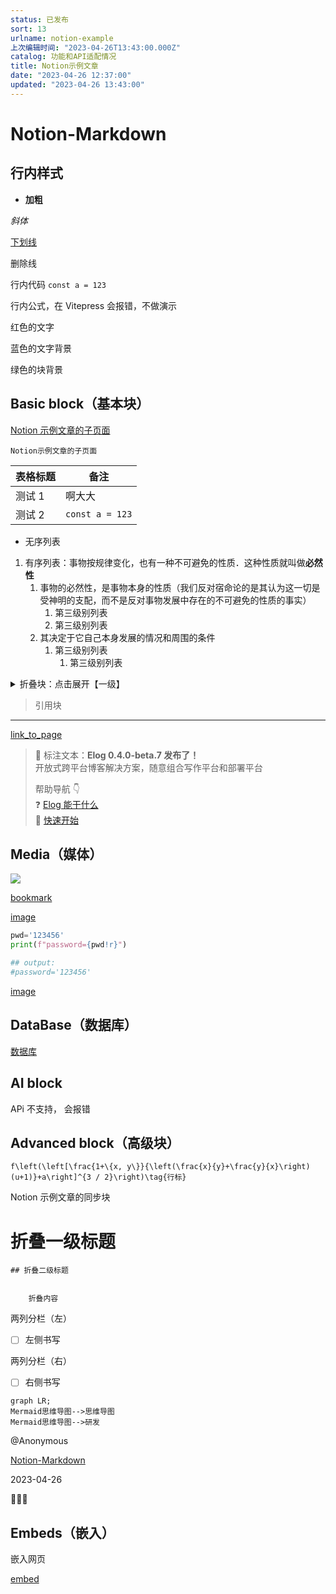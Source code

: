 ```yaml
---
status: 已发布
sort: 13
urlname: notion-example
上次编辑时间: "2023-04-26T13:43:00.000Z"
catalog: 功能和API适配情况
title: Notion示例文章
date: "2023-04-26 12:37:00"
updated: "2023-04-26 13:43:00"
---
```


# Notion-Markdown

## 行内样式

- **加粗**

_斜体_

<u>下划线</u>

删除线

行内代码 `const a = 123`

行内公式，在 Vitepress 会报错，不做演示

红色的文字

蓝色的文字背景

绿色的块背景

## Basic block（基本块）

[Notion 示例文章的子页面](8d12c7de-ebc3-44a4-8af7-23319db01553)

    Notion示例文章的子页面

| 表格标题 | 备注            |
| -------- | --------------- |
| 测试 1   | 啊大大          |
| 测试 2   | `const a = 123` |

- 无序列表

1. 有序列表：事物按规律变化，也有一种不可避免的性质．这种性质就叫做**必然性**
   1. 事物的必然性，是事物本身的性质（我们反对宿命论的是其认为这一切是受神明的支配，而不是反对事物发展中存在的不可避免的性质的事实）
      1. 第三级别列表
      2. 第三级别列表
   2. 其决定于它自己本身发展的情况和周围的条件
      1. 第三级别列表
         1. 第三级别列表

<details>
  <summary>折叠块：点击展开【一级】</summary>

<details>
  <summary>点击展开【二级】</summary>

<details>
  <summary>点击展开【三级】</summary>

内容文本

  </details>

  </details>

  </details>

> 引用块

---

[link_to_page](f478ef37-c82a-41f1-b7a5-9c195b043831)

> 👏 标注文本：**Elog 0.4.0-beta.7 发布了！**  
> 开放式跨平台博客解决方案，随意组合写作平台和部署平台
>
> 帮助导航 👇  
> ❓ [Elog 能干什么](https://elog.1874.cool/notion/introduce)  
> 🚀 [快速开始](https://elog.1874.cool/notion/start)

## Media（媒体）

![](https://blogimagesrep-1257180516.cos.ap-guangzhou.myqcloud.com/elog-docs-images/FlTCLIYRw4Ab58lqwyu7zfMM2JxY.JPG)

[bookmark](https://elog.1874.cool)

[image](https://s3.us-west-2.amazonaws.com/secure.notion-static.com/5999649b-7796-46a0-abd4-2e17b7b607ab/46_1677164223.mp4?X-Amz-Algorithm=AWS4-HMAC-SHA256&X-Amz-Content-Sha256=UNSIGNED-PAYLOAD&X-Amz-Credential=AKIAT73L2G45EIPT3X45%2F20230426%2Fus-west-2%2Fs3%2Faws4_request&X-Amz-Date=20230426T134319Z&X-Amz-Expires=3600&X-Amz-Signature=f1e089c78905e212b0df08dbbf6e732a6a8be4766f6d487977d47a5a8fe9c696&X-Amz-SignedHeaders=host&x-id=GetObject)

```python
pwd='123456'
print(f"password={pwd!r}")

## output:
#password='123456'
```

[image](https://s3.us-west-2.amazonaws.com/secure.notion-static.com/753c8245-2aea-45de-8a5a-509c105f6236/example.txt?X-Amz-Algorithm=AWS4-HMAC-SHA256&X-Amz-Content-Sha256=UNSIGNED-PAYLOAD&X-Amz-Credential=AKIAT73L2G45EIPT3X45%2F20230426%2Fus-west-2%2Fs3%2Faws4_request&X-Amz-Date=20230426T134319Z&X-Amz-Expires=3600&X-Amz-Signature=07a78ae7b1f117f30668daa0572903efd835b3264716e7bb9250d13c86c3563d&X-Amz-SignedHeaders=host&x-id=GetObject)

## DataBase（数据库）

[数据库](5e56638e-7775-4795-af57-2cc4852ae8ee)

## AI block

APi 不支持， 会报错

## Advanced block（高级块）

```undefined
f\left(\left[\frac{1+\{x, y\}}{\left(\frac{x}{y}+\frac{y}{x}\right)(u+1)}+a\right]^{3 / 2}\right)\tag{行标}
```

Notion 示例文章的同步块

# 折叠一级标题

    ## 折叠二级标题


    	折叠内容

两列分栏（左）

- [ ] 左侧书写

两列分栏（右）

- [ ] 右侧书写

```mermaid
graph LR;
Mermaid思维导图-->思维导图
Mermaid思维导图-->研发
```

@Anonymous

[Notion-Markdown](https://www.notion.so/f478ef37c82a41f1b7a59c195b043831)

2023-04-26

🚀🔥🐸

## Embeds（嵌入）

嵌入网页

[embed](https://elog.1874.cool)
